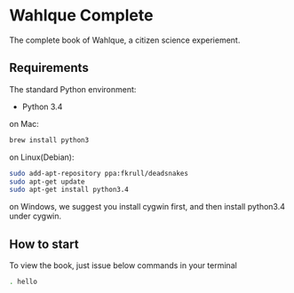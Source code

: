 Wahlque Complete
=================

The complete book of Wahlque, a citizen science experiement.

Requirements
------------

The standard Python environment:

* Python 3.4

on Mac:

```bash
brew install python3
```

on Linux(Debian):

```bash
sudo add-apt-repository ppa:fkrull/deadsnakes
sudo apt-get update
sudo apt-get install python3.4
```

on Windows, we suggest you install cygwin first,
and then install python3.4 under cygwin.

How to start
-------------

To view the book, just issue below commands in your terminal

```bash
. hello
```

